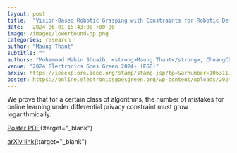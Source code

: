 ```yaml
---
layout: post
title:  "Vision-Based Robotic Grasping with Constraints for Robotic Demanufacturing"
date:   2024-06-01 15:43:00 +00:00
image: /images/lowerbound-dp.png
categories: research
author: "Maung Thant"
subtitle: ""
authors: "Mohammad Mahin Shoaib, <strong>Maung Thant</strong>, ChuangChuang Zhou, Jef Peeters, and Karel Kellens"
venue: "2024 Electronics Goes Green 2024+ (EGG)"
arxiv: https://ieeexplore.ieee.org/stamp/stamp.jsp?tp=&arnumber=10631177
poster: https://online.electronicsgoesgreen.org/wp-content/uploads/2024/06/PosterEGG2024-_-256-_-MohammadMahin-_-Vision.pdf
---
```


We prove that for a certain class of algorithms, the number of mistakes for online learning under differential privacy constraint must grow logarithmically.

[Poster PDF](https://online.electronicsgoesgreen.org/wp-content/uploads/2024/06/PosterEGG2024-_-256-_-MohammadMahin-_-Vision.pdf){:target="_blank"}

<!-- [ACM Citation](http://dl.acm.org/citation.cfm?id=2448232){:target="_blank"} -->

[arXiv link](https://ieeexplore.ieee.org/stamp/stamp.jsp?tp=&arnumber=10631177){:target="_blank"}
